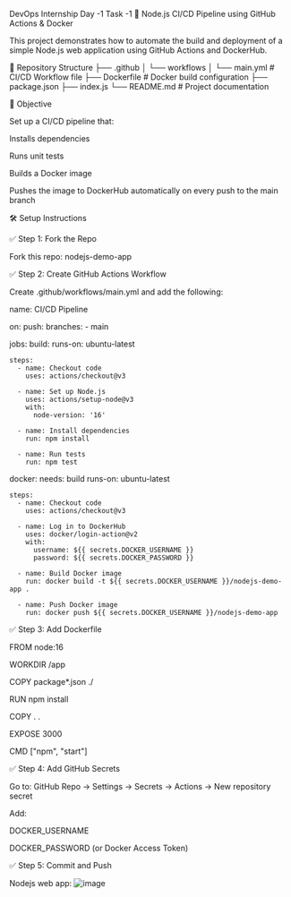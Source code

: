 DevOps Internship Day -1
Task -1
🚀 Node.js CI/CD Pipeline using GitHub Actions & Docker

This project demonstrates how to automate the build and deployment of a simple Node.js web application using GitHub Actions and DockerHub.

📁 Repository Structure
├── .github
│   └── workflows
│       └── main.yml      # CI/CD Workflow file
├── Dockerfile            # Docker build configuration
├── package.json
├── index.js
└── README.md             # Project documentation

🎯 Objective

Set up a CI/CD pipeline that:

Installs dependencies

Runs unit tests

Builds a Docker image

Pushes the image to DockerHub automatically on every push to the main branch

🛠️ Setup Instructions

✅ Step 1: Fork the Repo

Fork this repo: nodejs-demo-app

✅ Step 2: Create GitHub Actions Workflow

Create .github/workflows/main.yml and add the following:

name: CI/CD Pipeline

on:
  push:
    branches:
      - main

jobs:
  build:
    runs-on: ubuntu-latest

    steps:
      - name: Checkout code
        uses: actions/checkout@v3

      - name: Set up Node.js
        uses: actions/setup-node@v3
        with:
          node-version: '16'

      - name: Install dependencies
        run: npm install

      - name: Run tests
        run: npm test

  docker:
    needs: build
    runs-on: ubuntu-latest

    steps:
      - name: Checkout code
        uses: actions/checkout@v3

      - name: Log in to DockerHub
        uses: docker/login-action@v2
        with:
          username: ${{ secrets.DOCKER_USERNAME }}
          password: ${{ secrets.DOCKER_PASSWORD }}

      - name: Build Docker image
        run: docker build -t ${{ secrets.DOCKER_USERNAME }}/nodejs-demo-app .

      - name: Push Docker image
        run: docker push ${{ secrets.DOCKER_USERNAME }}/nodejs-demo-app

✅ Step 3: Add Dockerfile

FROM node:16

WORKDIR /app

COPY package*.json ./

RUN npm install

COPY . .

EXPOSE 3000

CMD ["npm", "start"]

✅ Step 4: Add GitHub Secrets

Go to:
GitHub Repo → Settings → Secrets → Actions → New repository secret

Add:

DOCKER_USERNAME

DOCKER_PASSWORD (or Docker Access Token)

✅ Step 5: Commit and Push

Nodejs web app:
![image](https://github.com/user-attachments/assets/ebc82960-7389-4e93-aa9a-e55661cfcff9)



